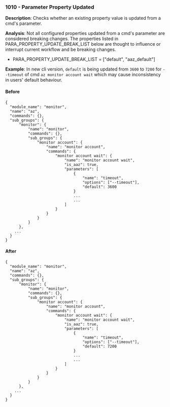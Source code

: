 ### 1010 - Parameter Property Updated

**Description**: Checks whether an existing property value is updated from a cmd's parameter. 

**Analysis**: Not all configured properties updated from a cmd's parameter are considered breaking changes. The properties listed in PARA_PROPERTY_UPDATE_BREAK_LIST below are thought to influence or interrupt current workflow and be breaking changes. 
* PARA_PROPERTY_UPDATE_BREAK_LIST = ["default", "aaz_default"]

**Example**: In new cli version, `default` is being updated from `3600` to `7200` for `--timeout` of cmd `az monitor account wait` which may cause inconsistency in users' default behaviour.

#### Before
```json5
{
  "module_name": "monitor",
  "name": "az",
  "commands": {},
  "sub_groups": {
      "monitor": {
          "name": "monitor",
          "commands": {},
          "sub_groups": {
              "monitor account": {
                  "name": "monitor account",
                  "commands": {
                      "monitor account wait": {
                          "name": "monitor account wait",
                          "is_aaz": true,
                          "parameters": [
                              {
                                  "name": "timeout",
                                  "options": ["--timeout"],
                                  "default": 3600
                              }
                              ...
                              ...
                          ]
                      }
                  }
              }
          }
      },
    ...
  }
}
```

#### After
```json5
{
  "module_name": "monitor",
  "name": "az",
  "commands": {},
  "sub_groups": {
      "monitor": {
          "name": "monitor",
          "commands": {},
          "sub_groups": {
              "monitor account": {
                  "name": "monitor account",
                  "commands": {
                      "monitor account wait": {
                          "name": "monitor account wait",
                          "is_aaz": true,
                          "parameters": [
                              {
                                  "name": "timeout",
                                  "options": ["--timeout"],
                                  "default": 7200
                              }
                              ...
                              ...
                          ]
                      }
                  }
              }
          }
      },
    ...
  }
}
```